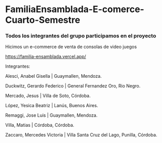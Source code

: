 # FamiliaEnsamblada-E-comerce-Cuarto-Semestre


<h3>Todos los integrantes del grupo participamos en el proyecto</h3>


Hicimos un e-commerce de venta de consolas de video juegos

https://familia-ensamblada.vercel.app/


Integrantes:
<p>Alesci, Anabel Gisella   | Guaymallen, Mendoza.</p>
<p>Duckwitz, Gerardo Federico  | General Fernandez Oro, Rio Negro.</p>
<p>Mercado, Jesus    | Villa de Soto, Córdoba.</p>
<p>López, Yesica Beatriz   | Lanús, Buenos Aires.</p>
<p>Remaggi,  Jose Luis   | Guaymallen, Mendoza.</p>
 <p>Villa, Matias  | Córdoba, Córdoba.</p>
<p>Zaccaro, Mercedes Victoria   | Villa Santa Cruz del Lago, Punilla,
Córdoba.</p>
